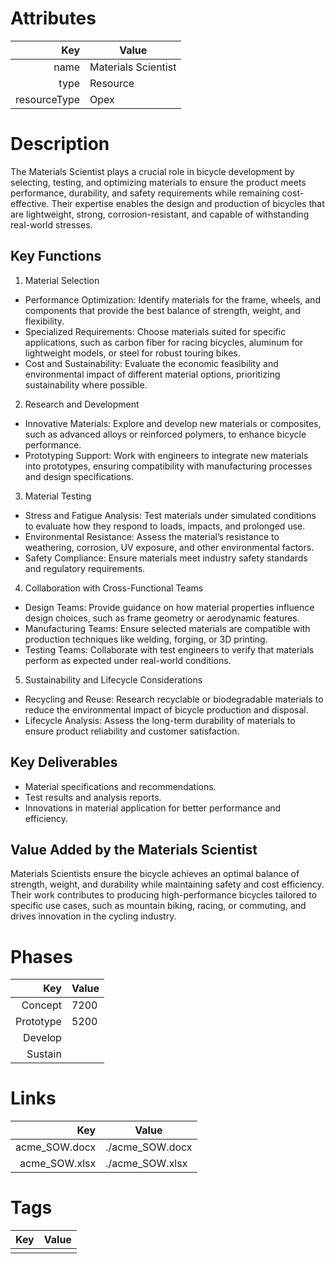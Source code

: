 # Attributes

| Key                       | Value                |
| ------------------------: | -------------------- |
| name                      | Materials Scientist          |
| type                      | Resource    |
| resourceType              | Opex     |

# Description
The Materials Scientist plays a crucial role in bicycle development by selecting, testing, and optimizing materials to ensure the product meets performance, durability, and safety requirements while remaining cost-effective. Their expertise enables the design and production of bicycles that are lightweight, strong, corrosion-resistant, and capable of withstanding real-world stresses.

## Key Functions
1. Material Selection
- Performance Optimization: Identify materials for the frame, wheels, and components that provide the best balance of strength, weight, and flexibility.
- Specialized Requirements: Choose materials suited for specific applications, such as carbon fiber for racing bicycles, aluminum for lightweight models, or steel for robust touring bikes.
- Cost and Sustainability: Evaluate the economic feasibility and environmental impact of different material options, prioritizing sustainability where possible.
2. Research and Development
- Innovative Materials: Explore and develop new materials or composites, such as advanced alloys or reinforced polymers, to enhance bicycle performance.
- Prototyping Support: Work with engineers to integrate new materials into prototypes, ensuring compatibility with manufacturing processes and design specifications.
3. Material Testing
- Stress and Fatigue Analysis: Test materials under simulated conditions to evaluate how they respond to loads, impacts, and prolonged use.
- Environmental Resistance: Assess the material’s resistance to weathering, corrosion, UV exposure, and other environmental factors.
- Safety Compliance: Ensure materials meet industry safety standards and regulatory requirements.
4. Collaboration with Cross-Functional Teams
- Design Teams: Provide guidance on how material properties influence design choices, such as frame geometry or aerodynamic features.
- Manufacturing Teams: Ensure selected materials are compatible with production techniques like welding, forging, or 3D printing.
- Testing Teams: Collaborate with test engineers to verify that materials perform as expected under real-world conditions.
5. Sustainability and Lifecycle Considerations
- Recycling and Reuse: Research recyclable or biodegradable materials to reduce the environmental impact of bicycle production and disposal.
- Lifecycle Analysis: Assess the long-term durability of materials to ensure product reliability and customer satisfaction.

## Key Deliverables
- Material specifications and recommendations.
- Test results and analysis reports.
- Innovations in material application for better performance and efficiency.

## Value Added by the Materials Scientist
Materials Scientists ensure the bicycle achieves an optimal balance of strength, weight, and durability while maintaining safety and cost efficiency. Their work contributes to producing high-performance bicycles tailored to specific use cases, such as mountain biking, racing, or commuting, and drives innovation in the cycling industry.

# Phases

| Key                       | Value                |
| ------------------------: | -------------------- |
| Concept                   |  7200                    |
| Prototype                 | 5200                     |
| Develop                   |                      |
| Sustain                   |                      |

# Links

| Key                       | Value                |
| ------------------------: | -------------------- |
| acme_SOW.docx     |  ./acme_SOW.docx     |
| acme_SOW.xlsx     |  ./acme_SOW.xlsx     |

# Tags

| Key                       | Value                |
| ------------------------: | -------------------- |
|                           |                      |